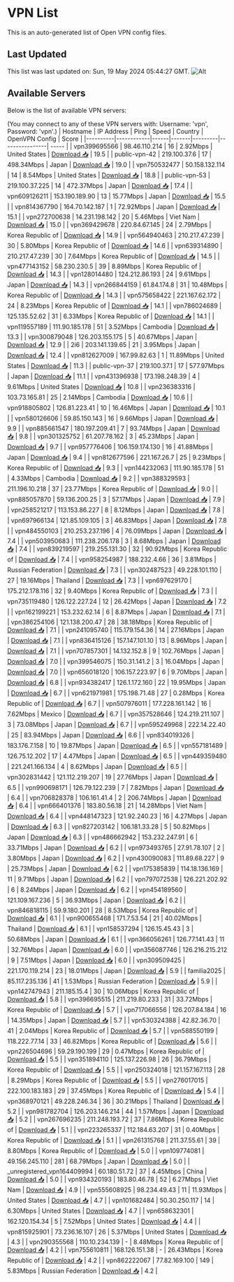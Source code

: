 # VPN List

This is an auto-generated list of Open VPN config files.

## Last Updated

This list was last updated on: Sun, 19 May 2024 05:44:27 GMT.
![Alt](https://repobeats.axiom.co/api/embed/186b98318ef1479477931607c1ad7d823f12451f.svg "Repobeats analytics image")

## Available Servers

Below is the list of available VPN servers:

(You may connect to any of these VPN servers with: Username: 'vpn', Password: 'vpn'.)
| Hostname | IP Address | Ping | Speed | Country | OpenVPN Config | Score |
|----------|------------|------|-------|---------|----------------| ----- |
| vpn399695566 | 98.46.110.214 | 16 | 2.92Mbps | United States | [Download 📥](./configs/server_0_US.ovpn) | 19.5 |
| public-vpn-42 | 219.100.37.6 | 17 | 498.34Mbps | Japan | [Download 📥](./configs/server_1_JP.ovpn) | 19.0 |
| vpn750532477 | 50.158.132.114 | 14 | 8.54Mbps | United States | [Download 📥](./configs/server_2_US.ovpn) | 18.8 |
| public-vpn-53 | 219.100.37.225 | 14 | 472.37Mbps | Japan | [Download 📥](./configs/server_3_JP.ovpn) | 17.4 |
| vpn609126211 | 153.190.189.90 | 13 | 15.77Mbps | Japan | [Download 📥](./configs/server_4_JP.ovpn) | 15.5 |
| vpn814367790 | 164.70.142.187 | 1 | 72.92Mbps | Japan | [Download 📥](./configs/server_5_JP.ovpn) | 15.1 |
| vpn272700638 | 14.231.198.142 | 20 | 5.46Mbps | Viet Nam | [Download 📥](./configs/server_6_VN.ovpn) | 15.0 |
| vpn369429678 | 220.84.67.145 | 24 | 2.79Mbps | Korea Republic of | [Download 📥](./configs/server_7_KR.ovpn) | 14.9 |
| vpn564940463 | 210.217.47.239 | 30 | 5.80Mbps | Korea Republic of | [Download 📥](./configs/server_8_KR.ovpn) | 14.6 |
| vpn639314890 | 210.217.47.239 | 30 | 7.64Mbps | Korea Republic of | [Download 📥](./configs/server_9_KR.ovpn) | 14.5 |
| vpn477143152 | 58.230.230.5 | 39 | 8.89Mbps | Korea Republic of | [Download 📥](./configs/server_10_KR.ovpn) | 14.3 |
| vpn128014480 | 124.212.86.193 | 24 | 9.61Mbps | Japan | [Download 📥](./configs/server_11_JP.ovpn) | 14.3 |
| vpn266844159 | 61.84.174.8 | 31 | 10.48Mbps | Korea Republic of | [Download 📥](./configs/server_12_KR.ovpn) | 14.3 |
| vpn575658422 | 221.167.62.172 | 24 | 8.23Mbps | Korea Republic of | [Download 📥](./configs/server_13_KR.ovpn) | 14.1 |
| vpn786024689 | 125.135.52.62 | 31 | 6.33Mbps | Korea Republic of | [Download 📥](./configs/server_14_KR.ovpn) | 14.1 |
| vpn119557189 | 111.90.185.178 | 51 | 3.52Mbps | Cambodia | [Download 📥](./configs/server_15_KH.ovpn) | 13.3 |
| vpn300879048 | 126.203.155.175 | 5 | 40.67Mbps | Japan | [Download 📥](./configs/server_16_JP.ovpn) | 12.9 |
| 2i6 | 203.141.139.65 | 21 | 3.95Mbps | Japan | [Download 📥](./configs/server_17_JP.ovpn) | 12.4 |
| vpn812627009 | 167.99.82.63 | 1 | 11.89Mbps | United States | [Download 📥](./configs/server_18_US.ovpn) | 11.3 |
| public-vpn-37 | 219.100.37.1 | 17 | 577.97Mbps | Japan | [Download 📥](./configs/server_19_JP.ovpn) | 11.1 |
| vpn431396938 | 173.198.248.39 | 4 | 9.61Mbps | United States | [Download 📥](./configs/server_20_US.ovpn) | 10.8 |
| vpn236383316 | 103.73.165.81 | 25 | 2.14Mbps | Cambodia | [Download 📥](./configs/server_21_KH.ovpn) | 10.6 |
| vpn918805802 | 126.81.223.41 | 10 | 16.46Mbps | Japan | [Download 📥](./configs/server_22_JP.ovpn) | 10.1 |
| vpn580126606 | 59.85.150.143 | 16 | 9.66Mbps | Japan | [Download 📥](./configs/server_23_JP.ovpn) | 9.9 |
| vpn885661547 | 180.197.209.41 | 7 | 93.74Mbps | Japan | [Download 📥](./configs/server_24_JP.ovpn) | 9.8 |
| vpn301325752 | 61.207.78.162 | 3 | 45.23Mbps | Japan | [Download 📥](./configs/server_25_JP.ovpn) | 9.7 |
| vpn957776406 | 106.159.174.130 | 16 | 41.88Mbps | Japan | [Download 📥](./configs/server_26_JP.ovpn) | 9.4 |
| vpn812677596 | 221.167.26.7 | 25 | 9.23Mbps | Korea Republic of | [Download 📥](./configs/server_27_KR.ovpn) | 9.3 |
| vpn144232063 | 111.90.185.178 | 51 | 4.33Mbps | Cambodia | [Download 📥](./configs/server_28_KH.ovpn) | 9.2 |
| vpn388329593 | 211.196.10.218 | 37 | 23.77Mbps | Korea Republic of | [Download 📥](./configs/server_29_KR.ovpn) | 9.0 |
| vpn885057870 | 59.136.200.25 | 3 | 57.17Mbps | Japan | [Download 📥](./configs/server_30_JP.ovpn) | 7.9 |
| vpn258521217 | 113.153.86.227 | 8 | 8.12Mbps | Japan | [Download 📥](./configs/server_31_JP.ovpn) | 7.8 |
| vpn697966134 | 121.85.109.105 | 3 | 46.83Mbps | Japan | [Download 📥](./configs/server_32_JP.ovpn) | 7.8 |
| vpn484550103 | 210.253.237.196 | 4 | 76.09Mbps | Japan | [Download 📥](./configs/server_33_JP.ovpn) | 7.4 |
| vpn503950683 | 111.238.206.178 | 3 | 8.68Mbps | Japan | [Download 📥](./configs/server_34_JP.ovpn) | 7.4 |
| vpn839219597 | 219.255.131.30 | 32 | 90.92Mbps | Korea Republic of | [Download 📥](./configs/server_35_KR.ovpn) | 7.4 |
| vpn958254987 | 188.232.4.66 | 36 | 3.81Mbps | Russian Federation | [Download 📥](./configs/server_36_RU.ovpn) | 7.3 |
| vpn302487523 | 49.228.101.110 | 27 | 19.16Mbps | Thailand | [Download 📥](./configs/server_37_TH.ovpn) | 7.3 |
| vpn697629170 | 175.212.178.116 | 32 | 9.40Mbps | Korea Republic of | [Download 📥](./configs/server_38_KR.ovpn) | 7.3 |
| vpn735119480 | 126.122.227.24 | 12 | 26.42Mbps | Japan | [Download 📥](./configs/server_39_JP.ovpn) | 7.2 |
| vpn162199221 | 153.232.62.14 | 6 | 8.87Mbps | Japan | [Download 📥](./configs/server_40_JP.ovpn) | 7.1 |
| vpn386254106 | 121.138.200.47 | 28 | 38.18Mbps | Korea Republic of | [Download 📥](./configs/server_41_KR.ovpn) | 7.1 |
| vpn241095740 | 115.179.154.36 | 14 | 27.16Mbps | Japan | [Download 📥](./configs/server_42_JP.ovpn) | 7.1 |
| vpn836415126 | 157.147.101.10 | 13 | 8.96Mbps | Japan | [Download 📥](./configs/server_43_JP.ovpn) | 7.1 |
| vpn707857301 | 14.132.152.8 | 9 | 102.76Mbps | Japan | [Download 📥](./configs/server_44_JP.ovpn) | 7.0 |
| vpn399546075 | 150.31.141.2 | 3 | 16.04Mbps | Japan | [Download 📥](./configs/server_45_JP.ovpn) | 7.0 |
| vpn656018120 | 106.157.223.97 | 6 | 9.70Mbps | Japan | [Download 📥](./configs/server_46_JP.ovpn) | 6.8 |
| vpn934382417 | 126.1.172.160 | 22 | 19.95Mbps | Japan | [Download 📥](./configs/server_47_JP.ovpn) | 6.7 |
| vpn621971981 | 175.198.71.48 | 27 | 0.28Mbps | Korea Republic of | [Download 📥](./configs/server_48_KR.ovpn) | 6.7 |
| vpn507976011 | 177.228.161.142 | 16 | 7.62Mbps | Mexico | [Download 📥](./configs/server_49_MX.ovpn) | 6.7 |
| vpn357528646 | 124.219.211.107 | 3 | 73.08Mbps | Japan | [Download 📥](./configs/server_50_JP.ovpn) | 6.7 |
| vpn595249968 | 222.14.22.40 | 25 | 83.94Mbps | Japan | [Download 📥](./configs/server_51_JP.ovpn) | 6.6 |
| vpn834019326 | 183.176.7.158 | 10 | 19.87Mbps | Japan | [Download 📥](./configs/server_52_JP.ovpn) | 6.5 |
| vpn557181489 | 126.75.12.202 | 17 | 4.47Mbps | Japan | [Download 📥](./configs/server_53_JP.ovpn) | 6.5 |
| vpn449359480 | 221.241.166.134 | 4 | 8.62Mbps | Japan | [Download 📥](./configs/server_54_JP.ovpn) | 6.5 |
| vpn302831442 | 121.112.219.207 | 19 | 27.76Mbps | Japan | [Download 📥](./configs/server_55_JP.ovpn) | 6.5 |
| vpn990698171 | 126.79.122.239 | 7 | 7.82Mbps | Japan | [Download 📥](./configs/server_56_JP.ovpn) | 6.4 |
| vpn706828378 | 106.161.41.4 | 2 | 206.74Mbps | Japan | [Download 📥](./configs/server_57_JP.ovpn) | 6.4 |
| vpn666401376 | 183.80.56.18 | 21 | 14.28Mbps | Viet Nam | [Download 📥](./configs/server_58_VN.ovpn) | 6.4 |
| vpn448147323 | 121.92.240.23 | 16 | 4.27Mbps | Japan | [Download 📥](./configs/server_59_JP.ovpn) | 6.3 |
| vpn827203142 | 106.181.33.28 | 5 | 50.82Mbps | Japan | [Download 📥](./configs/server_60_JP.ovpn) | 6.3 |
| vpn486662942 | 153.232.247.91 | 6 | 33.71Mbps | Japan | [Download 📥](./configs/server_61_JP.ovpn) | 6.2 |
| vpn973493765 | 27.91.78.107 | 2 | 3.80Mbps | Japan | [Download 📥](./configs/server_62_JP.ovpn) | 6.2 |
| vpn430090083 | 111.89.68.227 | 9 | 25.73Mbps | Japan | [Download 📥](./configs/server_63_JP.ovpn) | 6.2 |
| vpn175385839 | 114.18.136.169 | 11 | 9.71Mbps | Japan | [Download 📥](./configs/server_64_JP.ovpn) | 6.2 |
| vpn797072538 | 126.221.202.92 | 6 | 8.24Mbps | Japan | [Download 📥](./configs/server_65_JP.ovpn) | 6.2 |
| vpn454189560 | 121.109.167.236 | 5 | 36.93Mbps | Japan | [Download 📥](./configs/server_66_JP.ovpn) | 6.2 |
| vpn846818115 | 59.9.180.201 | 28 | 8.53Mbps | Korea Republic of | [Download 📥](./configs/server_67_KR.ovpn) | 6.1 |
| vpn900655468 | 171.7.53.54 | 21 | 40.02Mbps | Thailand | [Download 📥](./configs/server_68_TH.ovpn) | 6.1 |
| vpn158537294 | 126.15.45.43 | 3 | 50.68Mbps | Japan | [Download 📥](./configs/server_69_JP.ovpn) | 6.1 |
| vpn366056261 | 126.77.141.43 | 11 | 32.76Mbps | Japan | [Download 📥](./configs/server_70_JP.ovpn) | 6.0 |
| vpn356087746 | 126.216.215.212 | 9 | 7.51Mbps | Japan | [Download 📥](./configs/server_71_JP.ovpn) | 6.0 |
| vpn309509425 | 221.170.119.214 | 23 | 18.01Mbps | Japan | [Download 📥](./configs/server_72_JP.ovpn) | 5.9 |
| familia2025 | 85.117.235.136 | 41 | 1.53Mbps | Russian Federation | [Download 📥](./configs/server_73_RU.ovpn) | 5.9 |
| vpn142747943 | 211.185.15.4 | 30 | 10.06Mbps | Korea Republic of | [Download 📥](./configs/server_74_KR.ovpn) | 5.8 |
| vpn396695515 | 211.219.80.233 | 31 | 33.72Mbps | Korea Republic of | [Download 📥](./configs/server_75_KR.ovpn) | 5.7 |
| vpn717066556 | 126.207.84.184 | 16 | 14.35Mbps | Japan | [Download 📥](./configs/server_76_JP.ovpn) | 5.7 |
| vpn530324388 | 42.82.36.70 | 41 | 2.04Mbps | Korea Republic of | [Download 📥](./configs/server_77_KR.ovpn) | 5.7 |
| vpn588550199 | 118.222.77.14 | 33 | 46.82Mbps | Korea Republic of | [Download 📥](./configs/server_78_KR.ovpn) | 5.6 |
| vpn226504696 | 59.29.190.199 | 29 | 0.47Mbps | Korea Republic of | [Download 📥](./configs/server_79_KR.ovpn) | 5.5 |
| vpn351894110 | 125.137.226.98 | 26 | 36.79Mbps | Korea Republic of | [Download 📥](./configs/server_80_KR.ovpn) | 5.5 |
| vpn250324018 | 121.157.167.113 | 28 | 8.29Mbps | Korea Republic of | [Download 📥](./configs/server_81_KR.ovpn) | 5.5 |
| vpn276017015 | 222.100.183.183 | 29 | 37.45Mbps | Korea Republic of | [Download 📥](./configs/server_82_KR.ovpn) | 5.4 |
| vpn368970121 | 49.228.246.34 | 36 | 30.21Mbps | Thailand | [Download 📥](./configs/server_83_TH.ovpn) | 5.2 |
| vpn981782704 | 126.203.146.214 | 44 | 1.57Mbps | Japan | [Download 📥](./configs/server_84_JP.ovpn) | 5.2 |
| vpn267696235 | 211.248.193.72 | 37 | 7.86Mbps | Korea Republic of | [Download 📥](./configs/server_85_KR.ovpn) | 5.1 |
| vpn223265337 | 112.184.63.207 | 31 | 0.40Mbps | Korea Republic of | [Download 📥](./configs/server_86_KR.ovpn) | 5.1 |
| vpn261315768 | 211.37.55.61 | 39 | 8.80Mbps | Korea Republic of | [Download 📥](./configs/server_87_KR.ovpn) | 5.0 |
| vpn109774081 | 49.156.245.110 | 281 | 68.79Mbps | Japan | [Download 📥](./configs/server_88_JP.ovpn) | 5.0 |
| _unregistered_vpn164409994 | 60.180.51.72 | 37 | 4.45Mbps | China | [Download 📥](./configs/server_89_CN.ovpn) | 5.0 |
| vpn934320193 | 183.80.46.78 | 52 | 6.27Mbps | Viet Nam | [Download 📥](./configs/server_90_VN.ovpn) | 4.9 |
| vpn555608925 | 98.234.49.43 | 11 | 11.93Mbps | United States | [Download 📥](./configs/server_91_US.ovpn) | 4.7 |
| vpn101682484 | 50.30.250.117 | 14 | 6.30Mbps | United States | [Download 📥](./configs/server_92_US.ovpn) | 4.7 |
| vpn658632301 | 162.120.154.34 | 5 | 7.52Mbps | United States | [Download 📥](./configs/server_93_US.ovpn) | 4.4 |
| vpn815925901 | 73.236.16.107 | 26 | 5.37Mbps | United States | [Download 📥](./configs/server_94_US.ovpn) | 4.3 |
| vpn290355568 | 110.10.234.139 | - | 8.48Mbps | Korea Republic of | [Download 📥](./configs/server_95_KR.ovpn) | 4.2 |
| vpn755610811 | 168.126.151.38 | - | 26.43Mbps | Korea Republic of | [Download 📥](./configs/server_96_KR.ovpn) | 4.2 |
| vpn862222067 | 77.82.169.100 | 149 | 5.83Mbps | Russian Federation | [Download 📥](./configs/server_97_RU.ovpn) | 4.2 |
